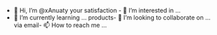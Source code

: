 - 👋 Hi, I’m @xAnuaty
your satisfaction - 👀 I’m interested in ...
- 🌱 I’m currently learning ...
products- 💞️ I’m looking to collaborate on ...
via email- 📫 How to reach me ...

<!---
xAnuaty/xAnuaty is a ✨ special ✨ repository because its `README.md` (this file) appears on your GitHub profile.
You can click the Preview link to take a look at your changes.
--->
